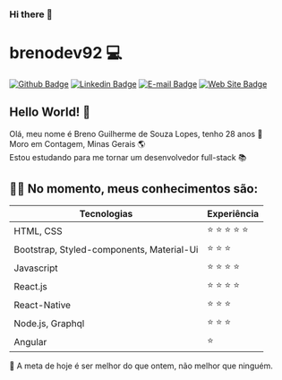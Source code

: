 ### Hi there 👋

# brenodev92 :computer:

[![Github Badge](https://img.shields.io/badge/-Github-000?style=flat-square&logo=Github&logoColor=white&link=https://github.com/joaoazevedoJS)](https://github.com/brenodev92)
[![Linkedin Badge](https://img.shields.io/badge/-LinkedIn-blue?style=flat-square&logo=Linkedin&logoColor=white&link=https://www.linkedin.com/in/joaoazevedojs)](https://www.linkedin.com/in/brenogslopes/)
[![E-mail Badge](https://img.shields.io/badge/-E--mail-c14438?style=flat-square&logo=Gmail&logoColor=white&link=mailto:contato@joaoazevedojs.com.br)](mailto:brenogslopes@outlook.com)
[![Web Site Badge](https://img.shields.io/badge/-Web%20Site-4285F4?style=flat-square&logo=Google%20Chrome&logoColor=white&link=https://www.joaoazevedojs.com.br)](https://brenogslopes.netlify.app)

## Hello World! :wave:
Olá, meu nome é Breno Guilherme de Souza Lopes, tenho 28 anos 📅<br/>
Moro em Contagem, Minas Gerais 🌎<br/>
Estou estudando para me tornar um desenvolvedor full-stack 📚

## :man_technologist: No momento, meus conhecimentos são: 

| Tecnologias | Experiência |
| - | - |
| HTML, CSS | :star: :star: :star: :star: :star: |
| Bootstrap, Styled-components, Material-Ui | :star: :star: :star: | 
| Javascript | :star: :star: :star: :star: |
| React.js | :star: :star: :star: :star: |
| React-Native | :star: :star: :star: |
| Node.js, Graphql | :star: :star: :star: |
| Angular | :star: |


🚀 A meta de hoje é ser melhor do que ontem, não melhor que ninguém.
